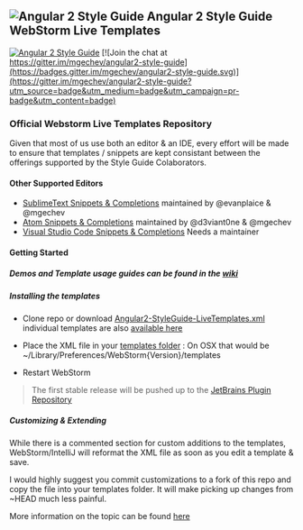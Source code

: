 ## ![Angular 2 Style Guide](https://raw.githubusercontent.com/mgechev/angular2-style-guide/master/assets/logo.png) Angular 2 Style Guide WebStorm Live Templates

[![Angular 2 Style Guide](https://mgechev.github.io/angular2-style-guide/images/badge.svg)](https://github.com/mgechev/angular2-style-guide)
[![Join the chat at https://gitter.im/mgechev/angular2-style-guide](https://badges.gitter.im/mgechev/angular2-style-guide.svg)](https://gitter.im/mgechev/angular2-style-guide?utm_source=badge&utm_medium=badge&utm_campaign=pr-badge&utm_content=badge)

### Official Webstorm Live Templates Repository

Given that most of us use both an editor & an IDE, every effort will be made to ensure that templates / snippets are kept consistant between the offerings supported by the Style Guide Colaborators.

#### Other Supported Editors
- [SublimeText Snippets & Completions](https://github.com/evanplaice/angular2-snippets) maintained by @evanplaice & @mgechev
- [Atom Snippets & Completions](https://github.com/d3viant0ne/angular2-atom-snippets) maintained by @d3viant0ne & @mgechev
- [Visual Studio Code Snippets & Completions](https://github.com/mgechev/angular2-style-guide/issues/15) Needs a maintainer

#### Getting Started
##### Demos and Template usage guides can be found in the [wiki](https://github.com/d3viant0ne/angular2-webstorm-snippets/wiki)

##### Installing the templates

- Clone repo or download [Angular2-StyleGuide-LiveTemplates.xml](https://github.com/d3viant0ne/angular2-webstorm-templates/blob/master/angular2-templates-xml/Angular2-StyleGuide-LiveTemplates.xml) individual templates are also [available here](https://github.com/d3viant0ne/angular2-webstorm-templates/tree/master/angular2-templates-xml/individual)
- Place the XML file in your [templates folder](https://www.jetbrains.com/webstorm/help/project-and-ide-settings.html)
: On OSX that would be ~/Library/Preferences/WebStorm{Version}/templates

- Restart WebStorm

> The first stable release will be pushed up to the [JetBrains Plugin Repository](https://plugins.jetbrains.com)

##### Customizing & Extending
While there is a commented section for custom additions to the templates, WebStorm/IntelliJ will reformat the XML file as soon as you edit a template & save.

I would highly suggest you commit customizations to a fork of this repo and copy the file into your templates folder. It will make picking up changes from ~HEAD much less painful.

More information on the topic can be found [here](https://github.com/d3viant0ne/angular2-webstorm-templates/wiki)
